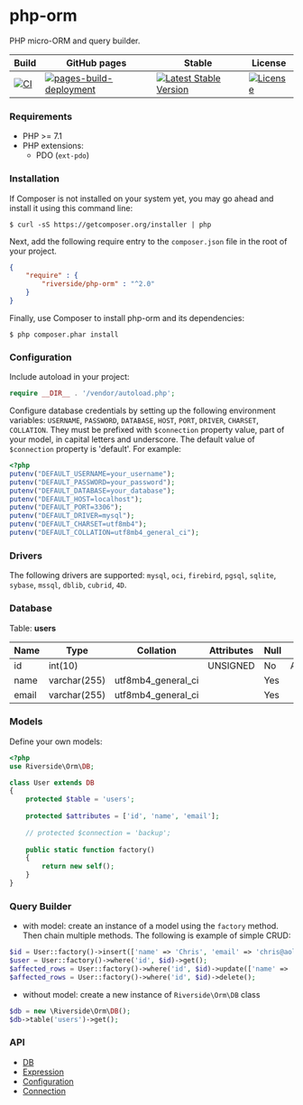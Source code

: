 # php-orm
PHP micro-ORM and query builder.

| Build | GitHub pages | Stable | License |
| ----- | ------------ | ------ | ------- |
| [![CI][x1]][y1] | [![pages-build-deployment][x4]][y4] | [![Latest Stable Version][x2]][y2] | [![License][x3]][y3] |

### Requirements
- PHP >= 7.1
- PHP extensions:
  - PDO (`ext-pdo`)

### Installation
If Composer is not installed on your system yet, you may go ahead and install it using this command line:
```
$ curl -sS https://getcomposer.org/installer | php
```
Next, add the following require entry to the <code>composer.json</code> file in the root of your project.
```json
{
    "require" : {
        "riverside/php-orm" : "^2.0"
    }
}
```
Finally, use Composer to install php-orm and its dependencies:
```
$ php composer.phar install 
```

### Configuration
Include autoload in your project: 
```php
require __DIR__ . '/vendor/autoload.php';
```

Configure database credentials by setting up the following environment variables: 
`USERNAME`, `PASSWORD`, `DATABASE`, `HOST`, `PORT`, `DRIVER`, `CHARSET`, `COLLATION`. They must be 
prefixed with `$connection` property value, part of your model, in capital letters and underscore. The default value of `$connection` 
property is 'default'. For example:
```php
<?php
putenv("DEFAULT_USERNAME=your_username");
putenv("DEFAULT_PASSWORD=your_password");
putenv("DEFAULT_DATABASE=your_database");
putenv("DEFAULT_HOST=localhost");
putenv("DEFAULT_PORT=3306");
putenv("DEFAULT_DRIVER=mysql");
putenv("DEFAULT_CHARSET=utf8mb4");
putenv("DEFAULT_COLLATION=utf8mb4_general_ci");
```
### Drivers
The following drivers are supported: `mysql`, `oci`, `firebird`, `pgsql`, `sqlite`, `sybase`, `mssql`, `dblib`, `cubrid`, `4D`.

### Database
Table: **users**

| Name | Type | Collation | Attributes | Null| Extra |
| --- | --- | --- | --- | --- | --- |
| id | int(10) | | UNSIGNED | No | AUTO_INCREMENT |
| name | varchar(255) | utf8mb4_general_ci | | Yes | |
| email | varchar(255) | utf8mb4_general_ci | | Yes | |

### Models
Define your own models:
```php
<?php
use Riverside\Orm\DB;

class User extends DB
{
    protected $table = 'users';
    
    protected $attributes = ['id', 'name', 'email'];
    
    // protected $connection = 'backup';
    
    public static function factory()
    {
        return new self();
    }
}
```

### Query Builder
- with model:
 create an instance of a model using the `factory` method. Then chain multiple methods.
 The following is example of simple CRUD:
```php
$id = User::factory()->insert(['name' => 'Chris', 'email' => 'chris@aol.com']);
$user = User::factory()->where('id', $id)->get();
$affected_rows = User::factory()->where('id', $id)->update(['name' => 'Chris Johnson']);
$affected_rows = User::factory()->where('id', $id)->delete();
```

- without model: create a new instance of `Riverside\Orm\DB` class
```php
$db = new \Riverside\Orm\DB();
$db->table('users')->get();
```

### API
- [DB][1]
- [Expression][2]
- [Configuration][3]
- [Connection][4]

[1]: https://riverside.github.io/php-orm/api.html#db
[2]: https://riverside.github.io/php-orm/api.html#expr
[3]: https://riverside.github.io/php-orm/api.html#cfg
[4]: https://riverside.github.io/php-orm/api.html#con
[x1]: https://github.com/riverside/php-orm/actions/workflows/test.yml/badge.svg
[y1]: https://github.com/riverside/php-orm/actions/workflows/test.yml
[x2]: https://poser.pugx.org/riverside/php-orm/v/stable
[y2]: https://packagist.org/packages/riverside/php-orm
[x3]: https://poser.pugx.org/riverside/php-orm/license
[y3]: https://packagist.org/packages/riverside/php-orm
[x4]: https://github.com/riverside/php-orm/actions/workflows/pages/pages-build-deployment/badge.svg
[y4]: https://github.com/riverside/php-orm/actions/workflows/pages/pages-build-deployment